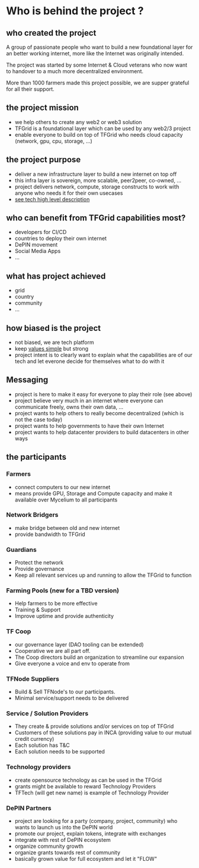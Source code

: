 # Who is behind the project ?

## who created the project

A group of passionate people who want to build a new foundational layer for an better working internet, more like the Internet was originally intended.

The project was started by some Internet & Cloud veterans who now want to handover to a much more decentralized environment.

More than 1000 farmers made this project possible, we are supper grateful for all their support.

## the project mission

- we help others to create any web2 or web3 solution
- TFGrid is a foundational layer which can be used by any web2/3 project
- enable everyone to build on top of TFGrid who needs cloud capacity (network, gpu, cpu, storage, ...)

## the project purpose

- deliver a new infrastructure layer to build a new internet on top off
- this infra layer is sovereign, more scalable, peer2peer, co-owned, ...
- project delivers network, compute, storage constructs to work with anyone who needs it for their own usecases
- [see tech high level description](tech:key_innovations.md)

## who can benefit from TFGrid capabilities most?

- developers for CI/CD
- countries to deploy their own internet 
- DePIN movement
- Social Media Apps
- ...

## what has project achieved

- grid
- country
- community
- ...

## how biased is the project

- not biased, we are tech platform
- keep [values simple](values:planet_people_first) but strong
- project intent is to clearly want to explain what the capabilities are of our tech and let everone decide for themselves what to do with it

## Messaging

- project is here to make it easy for everyone to play their role (see above)
- project believe very much in an internet where everyone can communicate freely, owns their own data, ...
- project wants to help others to really become decentralized (which is not the case today)
- project wants to help governments to have their own Internet
- project wants to help datacenter providers to build datacenters in other ways


## the participants

### Farmers

- connect computers to our new internet
- means provide GPU, Storage and Compute capacity and make it available over Mycelium to all participants

### Network Bridgers

- make bridge between old and new internet 
- provide bandwidth to TFGrid 

### Guardians

- Protect the network
- Provide governance
- Keep all relevant services up and running to allow the TFGrid to function

### Farming Pools (new for a TBD version)

- Help farmers to be more effective
- Training & Support
- Improve uptime and provide authenticity


### TF Coop

- our governance layer (DAO tooling can be extended)
- Cooperative we are all part off.
- The Coop directors build an organization to streamline our expansion
- Give everyone a voice and env to operate from 

### TFNode Suppliers

- Build & Sell TFNode's to our participants.
- Minimal service/support needs to be delivered

### Service / Solution Providers

- They create & provide solutions and/or services on top of TFGrid
- Customers of these solutions pay in INCA (providing value to our mutual credit currency)
- Each solution has T&C
- Each solution needs to be supported
  
### Technology providers

- create opensource technology as can be used in the TFGrid
- grants might be available to reward Technology Providers
- TFTech (will get new name) is example of Technology Provider

### DePIN Partners

- project are looking for a party (company, project, community) who wants to launch us into the DePIN world
- promote our project, explain tokens, integrate with exchanges
- integrate with rest of DePIN ecosystem
- organize community growth
- organize grants towards rest of community
- basically grown value for full ecosystem and let it "FLOW"